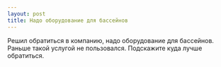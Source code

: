 ```yaml
---
layout: post 
title: Надо оборудование для бассейнов 
--- 
```

Решил обратиться в компанию, надо оборудование для бассейнов. Раньше такой услугой не пользовался. Подскажите куда лучше обратиться.